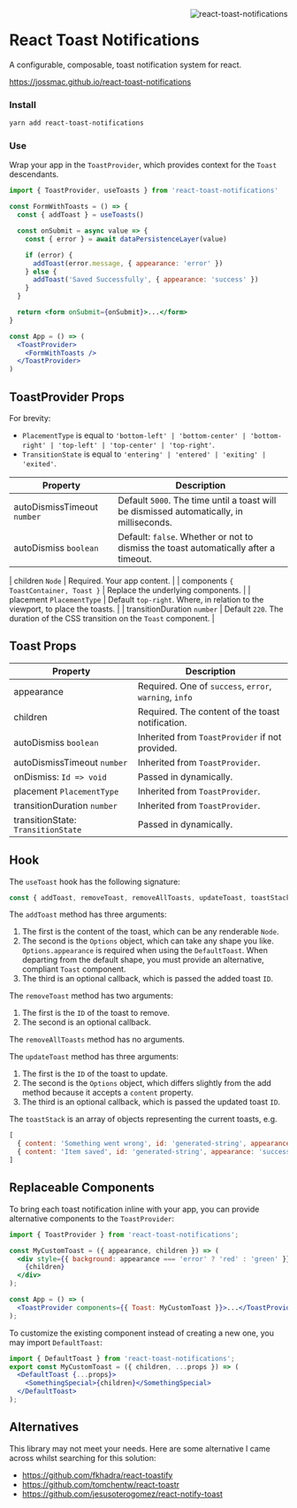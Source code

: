 <img align="right" src="https://user-images.githubusercontent.com/2730833/41197727-5e0b4d2e-6cab-11e8-9d0d-873d1f8ebced.png" alt="react-toast-notifications" />

# React Toast Notifications

A configurable, composable, toast notification system for react.

https://jossmac.github.io/react-toast-notifications

### Install

```bash
yarn add react-toast-notifications
```

### Use

Wrap your app in the `ToastProvider`, which provides context for the `Toast` descendants.

```jsx
import { ToastProvider, useToasts } from 'react-toast-notifications'

const FormWithToasts = () => {
  const { addToast } = useToasts()

  const onSubmit = async value => {
    const { error } = await dataPersistenceLayer(value)

    if (error) {
      addToast(error.message, { appearance: 'error' })
    } else {
      addToast('Saved Successfully', { appearance: 'success' })
    }
  }

  return <form onSubmit={onSubmit}>...</form>
}

const App = () => (
  <ToastProvider>
    <FormWithToasts />
  </ToastProvider>
)
```

## ToastProvider Props

For brevity:

- `PlacementType` is equal to `'bottom-left' | 'bottom-center' | 'bottom-right' | 'top-left' | 'top-center' | 'top-right'`.
- `TransitionState` is equal to `'entering' | 'entered' | 'exiting' | 'exited'`.

| Property                               | Description                                                                              |
| -------------------------------------- | ---------------------------------------------------------------------------------------- |
| autoDismissTimeout `number`            | Default `5000`. The time until a toast will be dismissed automatically, in milliseconds. |
| autoDismiss `boolean`                  | Default: `false`. Whether or not to dismiss the toast automatically after a timeout. |

| children `Node`                        | Required. Your app content.                                                              |
| components `{ ToastContainer, Toast }` | Replace the underlying components.                                                       |
| placement `PlacementType`              | Default `top-right`. Where, in relation to the viewport, to place the toasts.            |
| transitionDuration `number`            | Default `220`. The duration of the CSS transition on the `Toast` component.              |

## Toast Props

| Property                           | Description                                                        |
| ---------------------------------- | ------------------------------------------------------------------ |
| appearance                         | Required. One of `success`, `error`, `warning`, `info`             |
| children                           | Required. The content of the toast notification.                   |
| autoDismiss `boolean`              | Inherited from `ToastProvider` if not provided.                    |
| autoDismissTimeout `number`        | Inherited from `ToastProvider`.                                    |
| onDismiss: `Id => void`          | Passed in dynamically.                                             |
| placement `PlacementType`          | Inherited from `ToastProvider`.                                    |
| transitionDuration `number`        | Inherited from `ToastProvider`.                                    |
| transitionState: `TransitionState` | Passed in dynamically.                                             |

## Hook

The `useToast` hook has the following signature:

```jsx
const { addToast, removeToast, removeAllToasts, updateToast, toastStack } = useToasts();
```

The `addToast` method has three arguments:

1.  The first is the content of the toast, which can be any renderable `Node`.
1.  The second is the `Options` object, which can take any shape you like. `Options.appearance` is required when using the `DefaultToast`. When departing from the default shape, you must provide an alternative, compliant `Toast` component.
1.  The third is an optional callback, which is passed the added toast `ID`.

The `removeToast` method has two arguments:

1.  The first is the `ID` of the toast to remove.
1.  The second is an optional callback.

The `removeAllToasts` method has no arguments.

The `updateToast` method has three arguments:

1.  The first is the `ID` of the toast to update.
1.  The second is the `Options` object, which differs slightly from the add method because it accepts a `content` property.
1.  The third is an optional callback, which is passed the updated toast `ID`.

The `toastStack` is an array of objects representing the current toasts, e.g.

```jsx
[
  { content: 'Something went wrong', id: 'generated-string', appearance: 'error' },
  { content: 'Item saved', id: 'generated-string', appearance: 'success' }
]
```

## Replaceable Components

To bring each toast notification inline with your app, you can provide alternative components to the `ToastProvider`:

```jsx
import { ToastProvider } from 'react-toast-notifications';

const MyCustomToast = ({ appearance, children }) => (
  <div style={{ background: appearance === 'error' ? 'red' : 'green' }}>
    {children}
  </div>
);

const App = () => (
  <ToastProvider components={{ Toast: MyCustomToast }}>...</ToastProvider>
);
```

To customize the existing component instead of creating a new one, you may import `DefaultToast`:

```jsx
import { DefaultToast } from 'react-toast-notifications';
export const MyCustomToast = ({ children, ...props }) => (
  <DefaultToast {...props}>
    <SomethingSpecial>{children}</SomethingSpecial>
  </DefaultToast>
);
```

## Alternatives

This library may not meet your needs. Here are some alternative I came across whilst searching for this solution:

- https://github.com/fkhadra/react-toastify
- https://github.com/tomchentw/react-toastr
- https://github.com/jesusoterogomez/react-notify-toast

